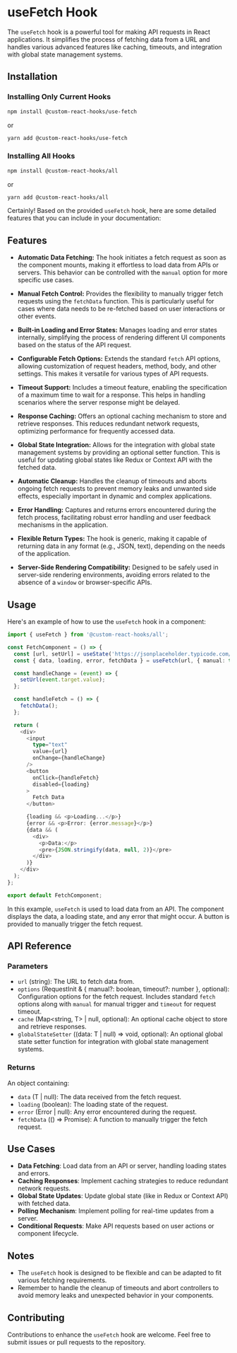 # useFetch Hook

The `useFetch` hook is a powerful tool for making API requests in React applications. It simplifies the process of fetching data from a URL and handles various advanced features like caching, timeouts, and integration with global state management systems.

## Installation

### Installing Only Current Hooks

```bash
npm install @custom-react-hooks/use-fetch
```

or

```bash
yarn add @custom-react-hooks/use-fetch
```

### Installing All Hooks

```sh
npm install @custom-react-hooks/all
```

or

```sh
yarn add @custom-react-hooks/all
```

Certainly! Based on the provided `useFetch` hook, here are some detailed features that you can include in your documentation:

## Features

- **Automatic Data Fetching:** The hook initiates a fetch request as soon as the component mounts, making it effortless to load data from APIs or servers. This behavior can be controlled with the `manual` option for more specific use cases.

- **Manual Fetch Control:** Provides the flexibility to manually trigger fetch requests using the `fetchData` function. This is particularly useful for cases where data needs to be re-fetched based on user interactions or other events.

- **Built-in Loading and Error States:** Manages loading and error states internally, simplifying the process of rendering different UI components based on the status of the API request.

- **Configurable Fetch Options:** Extends the standard `fetch` API options, allowing customization of request headers, method, body, and other settings. This makes it versatile for various types of API requests.

- **Timeout Support:** Includes a timeout feature, enabling the specification of a maximum time to wait for a response. This helps in handling scenarios where the server response might be delayed.

- **Response Caching:** Offers an optional caching mechanism to store and retrieve responses. This reduces redundant network requests, optimizing performance for frequently accessed data.

- **Global State Integration:** Allows for the integration with global state management systems by providing an optional setter function. This is useful for updating global states like Redux or Context API with the fetched data.

- **Automatic Cleanup:** Handles the cleanup of timeouts and aborts ongoing fetch requests to prevent memory leaks and unwanted side effects, especially important in dynamic and complex applications.

- **Error Handling:** Captures and returns errors encountered during the fetch process, facilitating robust error handling and user feedback mechanisms in the application.

- **Flexible Return Types:** The hook is generic, making it capable of returning data in any format (e.g., JSON, text), depending on the needs of the application.

- **Server-Side Rendering Compatibility:** Designed to be safely used in server-side rendering environments, avoiding errors related to the absence of a `window` or browser-specific APIs.


## Usage

Here's an example of how to use the `useFetch` hook in a component:

```typescript
import { useFetch } from '@custom-react-hooks/all';

const FetchComponent = () => {
  const [url, setUrl] = useState('https://jsonplaceholder.typicode.com/users/1');
  const { data, loading, error, fetchData } = useFetch(url, { manual: true });

  const handleChange = (event) => {
    setUrl(event.target.value);
  };

  const handleFetch = () => {
    fetchData();
  };

  return (
    <div>
      <input
        type="text"
        value={url}
        onChange={handleChange}
      />
      <button
        onClick={handleFetch}
        disabled={loading}
      >
        Fetch Data
      </button>

      {loading && <p>Loading...</p>}
      {error && <p>Error: {error.message}</p>}
      {data && (
        <div>
          <p>Data:</p>
          <pre>{JSON.stringify(data, null, 2)}</pre>
        </div>
      )}
    </div>
  );
};

export default FetchComponent;
```

In this example, `useFetch` is used to load data from an API. The component displays the data, a loading state, and any error that might occur. A button is provided to manually trigger the fetch request.

## API Reference

### Parameters

- `url` (string): The URL to fetch data from.
- `options` (RequestInit & { manual?: boolean, timeout?: number }, optional): Configuration options for the fetch request. Includes standard `fetch` options along with `manual` for manual trigger and `timeout` for request timeout.
- `cache` (Map<string, T> | null, optional): An optional cache object to store and retrieve responses.
- `globalStateSetter` ((data: T | null) => void, optional): An optional global state setter function for integration with global state management systems.

### Returns

An object containing:
- `data` (T | null): The data received from the fetch request.
- `loading` (boolean): The loading state of the request.
- `error` (Error | null): Any error encountered during the request.
- `fetchData` (() => Promise<void>): A function to manually trigger the fetch request.

## Use Cases

- **Data Fetching**: Load data from an API or server, handling loading states and errors.
- **Caching Responses**: Implement caching strategies to reduce redundant network requests.
- **Global State Updates**: Update global state (like in Redux or Context API) with fetched data.
- **Polling Mechanism**: Implement polling for real-time updates from a server.
- **Conditional Requests**: Make API requests based on user actions or component lifecycle.

## Notes

- The `useFetch` hook is designed to be flexible and can be adapted to fit various fetching requirements.
- Remember to handle the cleanup of timeouts and abort controllers to avoid memory leaks and unexpected behavior in your components.

## Contributing

Contributions to enhance the `useFetch` hook are welcome. Feel free to submit issues or pull requests to the repository.

